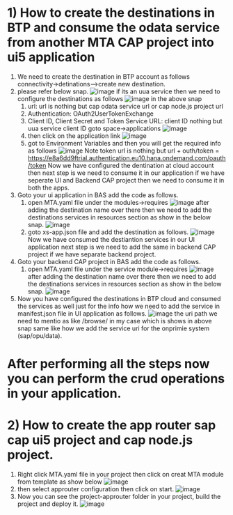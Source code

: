 # 1) How to create the destinations in BTP and consume the odata service from another MTA CAP project into ui5 application
1) We need to create the destination in BTP account as follows connectivity->detinations-->create new destination.
2) please refer below snap.
![image](https://user-images.githubusercontent.com/51018126/137075112-aa3fe26e-449d-48c3-bea5-92454c5d7ae5.png)
if its an uua service then we need to configure the destinations as follows 
![image](https://user-images.githubusercontent.com/51018126/137075534-f6785cc3-8820-448b-8a25-8709d8ff8ba2.png)
in the above snap 
    1) url: url is nothing but cap odata service url or cap node.js project url
    2) Authentication: OAuth2UserTokenExchange
    3) Client ID, Client Secret and Token Service URL: client ID nothing but uua service client ID goto space->applications
    ![image](https://user-images.githubusercontent.com/51018126/137075949-48775de6-dc9b-418a-8ba9-bc8a713ab0f3.png)
    4) then click on the application link
    ![image](https://user-images.githubusercontent.com/51018126/137076127-9d9595f8-97f7-4af6-8b1e-7216b2e54b14.png)
    5) got to Environment Variables and then you will get the required info as follows
    ![image](https://user-images.githubusercontent.com/51018126/137076645-0c86db1e-5737-4242-8d80-18e3b769436d.png)
      Note token url is nothing but url + outh/token = https://e8a6dd9ftrial.authentication.eu10.hana.ondemand.com/oauth/token
    Now we have configured the dentination at cloud account then next step is we need to consume it in our application if we have seperate UI and Backend CAP project then we need to consume it in both the apps.
3) Goto your ui application in BAS add the code as follows.
    1) open MTA.yaml file under the modules->requires
    ![image](https://user-images.githubusercontent.com/51018126/137077381-c528b349-8cbe-4deb-9a8e-e20736d5fb00.png)
after adding the destination name over there then we need to add the destinations services in resources section as show in the below snap.
      ![image](https://user-images.githubusercontent.com/51018126/137077701-6a13d9cd-fc78-449f-8941-7d4021e6d9e8.png)
    2) goto xs-app.json file and add the destination as follows.
     ![image](https://user-images.githubusercontent.com/51018126/137077883-cba937e6-70b5-48ec-a3ec-fab374f707ed.png)
  Now we have consumed the destiantion services in our UI application next step is we need to add the same in backend CAP project if we have separate backend project.
 4) Goto your backend CAP project in BAS add the code as follows.
     1) open MTA.yaml file under the service module->requires
        ![image](https://user-images.githubusercontent.com/51018126/137078363-27cc5311-3383-40cb-bc37-176de42ddb4e.png)
after adding the destination name over there then we need to add the destinations services in resources section as show in the below snap.
        ![image](https://user-images.githubusercontent.com/51018126/137078615-d9499559-4e9a-43af-8dbd-016185f62c4e.png)
5) Now you have configured the destinations in BTP cloud and consumed the services as well just for the info how we need to add the service in manifest.json file in UI application as follows.
    ![image](https://user-images.githubusercontent.com/51018126/137079018-88f836ca-1e2b-4c23-9c1f-37261ec5c764.png)
    the uri path we need to mentio as like /browse/ in my case which is shows in above snap same like how we add the service uri for the onprimie system (sap/opu/data).
# After performing all the steps now you can perform the crud operations in your application.

# 2) How to create the app router sap cap ui5 project and cap node.js project.
   1) Right click MTA.yaml file in your project then click on creat MTA module from template as show below 
    ![image](https://user-images.githubusercontent.com/51018126/137104136-20444a26-4633-4471-9457-eda790f2724a.png)
   2) then select approuter configuration then click on start.
   ![image](https://user-images.githubusercontent.com/51018126/137104458-39cf9d00-3dc3-4262-88f5-fa6385c77f5c.png)
   3) Now you can see the project-approuter folder in your project, build the project and deploy it.
    ![image](https://user-images.githubusercontent.com/51018126/137104814-294941cc-1e47-45d2-abb2-44a27cb98e55.png)




    


    

